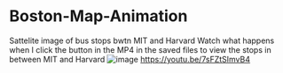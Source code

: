 # Boston-Map-Animation
Sattelite image of bus stops bwtn MIT and Harvard
Watch what happens when I click the button in the MP4 in the saved files to view the stops in between MIT and Harvard
![image](https://github.com/mhsimkus/Boston-Map-Animation/assets/150747745/49fbe395-482c-4c17-a93e-b7411aefab1a)
https://youtu.be/7sFZtSImvB4
